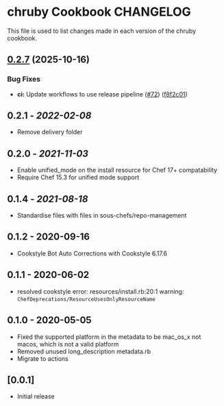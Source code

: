 # chruby Cookbook CHANGELOG

This file is used to list changes made in each version of the chruby cookbook.

## [0.2.7](https://github.com/sous-chefs/sc-chruby/compare/0.2.6...v0.2.7) (2025-10-16)


### Bug Fixes

* **ci:** Update workflows to use release pipeline ([#72](https://github.com/sous-chefs/sc-chruby/issues/72)) ([f8f2c01](https://github.com/sous-chefs/sc-chruby/commit/f8f2c01de9fbf633fb7cc96b8fd54daf76d69dff))

## 0.2.1 - *2022-02-08*

* Remove delivery folder

## 0.2.0 - *2021-11-03*

* Enable unified_mode on the install resource for Chef 17+ compatability
* Require Chef 15.3 for unified mode support

## 0.1.4 - *2021-08-18*

* Standardise files with files in sous-chefs/repo-management

## 0.1.2 - 2020-09-16

* Cookstyle Bot Auto Corrections with Cookstyle 6.17.6

## 0.1.1 - 2020-06-02

* resolved cookstyle error: resources/install.rb:20:1 warning: `ChefDeprecations/ResourceUsesOnlyResourceName`

## 0.1.0 - 2020-05-05

* Fixed the supported platform in the metadata to be mac_os_x not macos, which is not a valid platform
* Removed unused long_description metadata.rb
* Migrate to actions

## [0.0.1]

* Initial release
